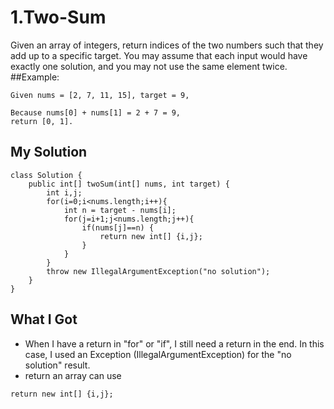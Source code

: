 # 1.Two-Sum
  Given an array of integers, return indices of the two numbers such that they add up to a specific target.
You may assume that each input would have exactly one solution, and you may not use the same element twice.
##Example:
```
Given nums = [2, 7, 11, 15], target = 9,

Because nums[0] + nums[1] = 2 + 7 = 9,
return [0, 1].
```
## My Solution
```
class Solution {
    public int[] twoSum(int[] nums, int target) {
        int i,j;
        for(i=0;i<nums.length;i++){
            int n = target - nums[i];
            for(j=i+1;j<nums.length;j++){
                if(nums[j]==n) {
                    return new int[] {i,j};
                }
            }
        } 
        throw new IllegalArgumentException("no solution");
    }
}
```
## What I Got
- When I have a return in "for" or "if", I still need a return in the end. In this case, I used an Exception (IllegalArgumentException) for the "no solution" result.
- return an array can use 
```
return new int[] {i,j};
```
